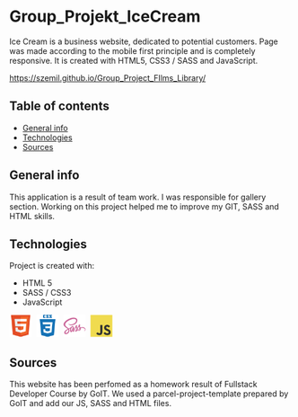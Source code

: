 # Group_Projekt_IceCream

  Ice Cream is a business website, dedicated to potential customers. Page was made according to the mobile first principle and is completely responsive. It is created with HTML5, CSS3 / SASS and JavaScript. 

https://szemil.github.io/Group_Project_FIlms_Library/

## Table of contents
* [General info](#general-info)
* [Technologies](#technologies)
* [Sources](#sources)

## General info
This application is a result of team work. I was responsible for gallery section. Working on this project helped me to improve my GIT, SASS and HTML skills. 

	
## Technologies
Project is created with:
* HTML 5
* SASS / CSS3
* JavaScript

<img src="https://github.com/devicons/devicon/blob/master/icons/html5/html5-original.svg" title="HTML5" alt="HTML" width="40" height="40"/>&nbsp;
<img src="https://github.com/devicons/devicon/blob/master/icons/css3/css3-plain-wordmark.svg"  title="CSS3" alt="CSS" width="40" height="40"/>&nbsp;
<img src="https://github.com/devicons/devicon/blob/master/icons/sass/sass-original.svg" title="JavaScript" alt="JavaScript" width="40" height="40"/>&nbsp;
<img src="https://github.com/devicons/devicon/blob/master/icons/javascript/javascript-original.svg" title="JavaScript" alt="JavaScript" width="40" height="40"/>&nbsp;
 
## Sources
This website has been perfomed as a homework result of Fullstack Developer Course by GoIT. We used a parcel-project-template prepared by GoIT and add our JS, SASS and HTML files. 
